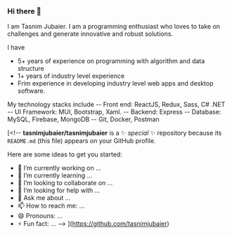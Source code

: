 ### Hi there 👋
I am Tasnim Jubaier. I am a programming enthusiast who loves to take on challenges and generate innovative and robust solutions.

I have
- 5+ years of experience on programming with algorithm and data structure
- 1+ years of industry level experience
- Frim experience in developing industry level web apps and desktop software.

My technology stacks include
-- Front end: ReactJS, Redux, Sass, C# .NET
-- UI Framework: MUI, Bootstrap, Xaml.
-- Backend: Express
-- Database: MySQL, Firebase, MongoDB
-- Git, Docker, Postman

[<!--
**tasnimjubaier/tasnimjubaier** is a ✨ _special_ ✨ repository because its `README.md` (this file) appears on your GitHub profile.

Here are some ideas to get you started:

- 🔭 I’m currently working on ...
- 🌱 I’m currently learning ...
- 👯 I’m looking to collaborate on ...
- 🤔 I’m looking for help with ...
- 💬 Ask me about ...
- 📫 How to reach me: ...
- 😄 Pronouns: ...
- ⚡ Fun fact: ...
-->
](https://github.com/tasnimjubaier)
